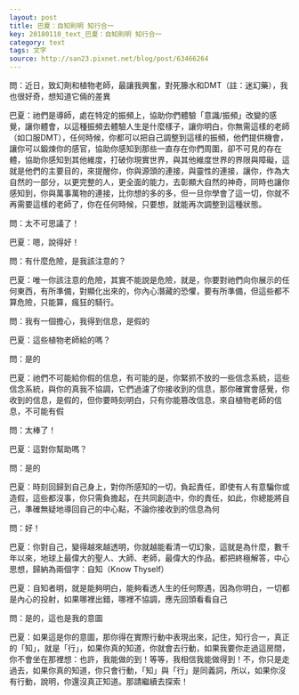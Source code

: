 ```yaml
---
layout: post
title: 巴夏：自知則明 知行合一
key: 20180110_text_巴夏：自知則明 知行合一
category: text
tags: 文字
source: http://san23.pixnet.net/blog/post/63466264
---
```



問：近日，致幻劑和植物老師，最讓我興奮，對死籐水和DMT（註：迷幻藥），我也很好奇，想知道它倆的差異

巴夏：祂們是導師，處在特定的振頻上，協助你們體驗「意識/振頻」改變的感覺，讓你體會，以這種振頻去體驗人生是什麼樣子，讓你明白，你無需這樣的老師（如口服DMT），任何時候，你都可以把自己調整到這樣的振頻，他們提供機會，讓你可以鍛煉你的感官，協助你感知到那些一直存在你們周圍，卻不可見的存在體，協助你感知到其他維度，打破你現實世界，與其他維度世界的界限與障礙，這就是他們的主要目的，來提醒你，你與源頭的連接，與靈性的連接，讓你，作為大自然的一部分，以更完整的人，更全面的能力，去彰顯大自然的神奇，同時也讓你感知到，你與萬事萬物的連接，比你想的多的多，但一旦你學會了這一切，你就不再需要這樣的老師了，你在任何時候，只要想，就能再次調整到這種狀態。

問：太不可思議了！

巴夏：嗯，說得好！

問：有什麼危險，是我該注意的？

巴夏：唯一你該注意的危險，其實不能說是危險，就是，你要對祂們向你展示的任何東西，有所準備，對顯化出來的，你內心潛藏的恐懼，要有所準備，但這些都不算危險，只能算，瘋狂的騎行。

問：我有一個擔心，我得到信息，是假的

巴夏：這些植物老師給的嗎？

問：是的

巴夏：祂們不可能給你假的信息，有可能的是，你緊抓不放的一些信念系統，這些信念系統，與你的真我不協調，它們過濾了你接收到的信息，那你確實會感覺，你收到的信息，是假的，但你要時刻明白，只有你能篡改信息，來自植物老師的信息，不可能有假

問：太棒了！

巴夏：這對你幫助嗎？

問：是的

巴夏：時刻回歸到自己身上，對你所感知的一切，負起責任，即使有人有意騙你或造假，這些都沒事，你只需負擔起，在共同創造中，你的責任，如此，你總能將自己，準確無疑地導回自己的中心點，不論你接收到的信息為何

問：好！

巴夏：你對自己，變得越來越透明，你就越能看清一切幻象，這就是為什麼，數千年以來，地球上最偉大的聖人、大師、老師，最偉大的作品，都把終極解答，中心思想，歸納為兩個字：自知（Know Thyself）

巴夏：自知者明，就是能夠明白，能夠看透人生的任何際遇，因為你明白，一切都是內心的投射，如果哪裡出錯，哪裡不協調，應先回頭看看自己

問：是的，這也是我的意圖

巴夏：如果這是你的意圖，那你得在實際行動中表現出來，記住，知行合一，真正的「知」，就是「行」，如果你真的知道，你就會去行動，如果我要你走過這房間，你不會坐在那裡想：也許，我能做的到！等等，我相信我能做得到！不，你只是走過去，如果你真的知道，你只會行動，「知」與「行」是同義詞，所以，如果你沒有行動，說明，你還沒真正知道。那請繼續去探索！
